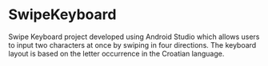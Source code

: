 # SwipeKeyboard

Swipe Keyboard project developed using Android Studio which allows users to input two characters at once by swiping in four directions.
The keyboard layout is based on the letter occurrence in the Croatian language.
